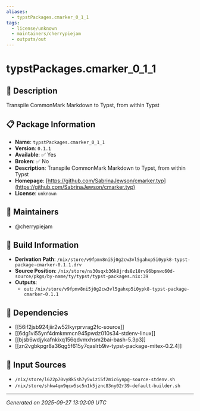 ```yaml
---
aliases:
  - typstPackages.cmarker_0_1_1
tags:
  - license/unknown
  - maintainers/cherrypiejam
  - outputs/out
---
```


# typstPackages.cmarker_0_1_1

## 📝 Description

Transpile CommonMark Markdown to Typst, from within Typst

## 📋 Package Information

- **Name**: `typstPackages.cmarker_0_1_1`
- **Version**: `0.1.1`
- **Available**: ✅ Yes
- **Broken**: ✅ No
- **Description**: Transpile CommonMark Markdown to Typst, from within Typst
- **Homepage**: [https://github.com/SabrinaJewson/cmarker.typ](https://github.com/SabrinaJewson/cmarker.typ)
- **License**: `unknown`
## 👥 Maintainers

- @cherrypiejam


## 🔧 Build Information

- **Derivation Path**: `/nix/store/v9fpmv8ni5j0g2cw3vl5gahxp5i0ypk8-typst-package-cmarker-0.1.1.drv`
- **Source Position**: `/nix/store/ns30sqxb36k8jrds8z18rv96bpnwc60d-source/pkgs/by-name/ty/typst/typst-packages.nix:39`
- **Outputs**:
  - `out`:  `/nix/store/v9fpmv8ni5j0g2cw3vl5gahxp5i0ypk8-typst-package-cmarker-0.1.1`

## 🔗 Dependencies

- [[56if2jsb924jiir2w52lkyrprvrag2fc-source]]
- [[6dg1vi55ynf4dmkmmcn945pwdz010s34-stdenv-linux]]
- [[bjsb6wdjykafnkixq156qdvmxhsm2bai-bash-5.3p3]]
- [[zn2vgbkpgr8a36qg5f615y7qaslrb9iv-typst-package-mitex-0.2.4]]

## 📁 Input Sources

- `/nix/store/l622p70vy8k5sh7y5wizi5f2mic6ynpg-source-stdenv.sh`
- `/nix/store/shkw4qm9qcw5sc5n1k5jznc83ny02r39-default-builder.sh`

---
*Generated on 2025-09-27 13:02:09 UTC*
